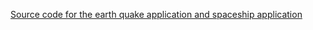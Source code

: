 [Source code for the earth quake application and spaceship application](https://github.com/alxolr/reactive-rxjs)
